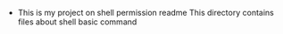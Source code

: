 * This is my project on shell permission readme 
This directory contains files about shell basic command

